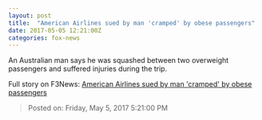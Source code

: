 ```yaml
---
layout: post
title:  "American Airlines sued by man 'cramped' by obese passengers"
date: 2017-05-05 12:21:00Z
categories: fox-news
---
```


An Australian man says he was squashed between two overweight passengers and suffered injuries during the trip.


Full story on F3News: [American Airlines sued by man 'cramped' by obese passengers](http://www.f3nws.com/n/FHqKmH)

> Posted on: Friday, May 5, 2017 5:21:00 PM
